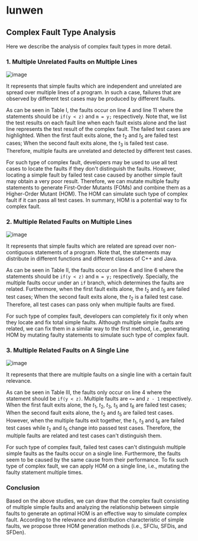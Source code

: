 # lunwen

## Complex Fault Type Analysis

Here we describe the analysis of complex fault types in more detail.

### 1. Multiple Unrelated Faults on Multiple Lines

![image](https://github.com/yzzupgo/lunwen/blob/main/img/Table%20I.png)

It represents that simple faults which are independent and unrelated are spread over multiple lines of a program. In such a case, failures that are observed by different test cases may be produced by different faults.

As can be seen in Table I, the faults occur on line 4 and line 11 where the statements should be ```if(y < z)``` and ```m = y;``` respectively. Note that, we list the test results on each fault line when each fault exists alone and the last line represents the test result of the complex fault. The failed test cases are highlighted. When the first fault exits alone, the $t_2$ and $t_5$ are failed test cases; When the second fault exits alone, the $t_3$ is failed test case. Therefore, multiple faults are unrelated and detected by different test cases.

For such type of complex fault, developers may be used to use all test cases to locate the faults if they don't distinguish the faults. However, locating a simple fault by failed test case caused by another simple fault may obtain a very poor result. Therefore, we can mutate multiple faulty statements to generate First-Order Mutants (FOMs) and combine them as a Higher-Order Mutant (HOM). The HOM can simulate such type of complex fault if it can pass all test cases. In summary, HOM is a potential way to fix complex fault. 

### 2. Multiple Related Faults on Multiple Lines

![image](https://github.com/yzzupgo/lunwen/blob/main/img/Table%20II.png)

It represents that simple faults which are related are spread over non-contiguous statements of a program. Note that, the statements may distribute in different functions and different classes of C++ and Java.

As can be seen in Table II, the faults occur on line 4 and line 6 where the statements should be ```if(y < z)``` and ```m = y;``` respectively. Specially, the multiple faults occur under an ```if``` branch, which determines the faults are related. Furthermore, when the first fault exits alone, the $t_2$ and $t_5$ are failed test cases; When the second fault exits alone, the $t_2$ is a failed test case. Therefore, all test cases can pass only when multiple faults are fixed.

For such type of complex fault, developers can completely fix it only when they locate and fix total simple faults. Although multiple simple faults are related, we can fix them in a similar way to the first method, i.e., generating HOM by mutating faulty statements to simulate such type of complex fault.

### 3. Multiple Related Faults on A Single Line

![image](https://github.com/yzzupgo/lunwen/blob/main/img/Table%20III.png)

It represents that there are multiple faults on a single line with a certain fault relevance.

As can be seen in Table III, the faults only occur on line 4 where the statement should be ```if(y < z)```. Multiple faults are ```<=``` and ```z - 1``` respectively. When the first fault exits alone, the $t_1$, $t_2$, $t_3$, $t_5$ and $t_6$ are failed test cases; When the second fault exits alone, the $t_2$ and $t_5$ are failed test cases. However, when the multiple faults exit together, the $t_1$, $t_3$ and $t_6$ are failed test cases while $t_2$ and $t_5$ change into passed test cases. Therefore, the multiple faults are related and test cases can't distinguish them.

For such type of complex fault, failed test cases can't distinguish multiple simple faults as the faults occur on a single line. Furthermore, the faults seem to be caused by the same cause from their performance. To fix such type of complex fault, we can apply HOM on a single line, i.e., mutating the faulty statement multiple times.


### Conclusion

Based on the above studies, we can draw that the complex fault consisting of multiple simple faults and analyzing the relationship between simple faults to generate an optimal HOM is an effective way to simulate complex fault. According to the relevance and distribution characteristic of simple faults, we propose three HOM generation methods (i.e., SFClu, SFDis, and SFDen).
